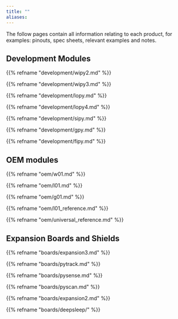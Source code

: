 ```yaml
---
title: ""
aliases:
---
```


The follow pages contain all information relating to each product, for examples: pinouts, spec sheets, relevant examples and notes.

## Development Modules

{{% refname "development/wipy2.md" %}}

{{% refname "development/wipy3.md" %}}

{{% refname "development/lopy.md" %}}

{{% refname "development/lopy4.md" %}}

{{% refname "development/sipy.md" %}}

{{% refname "development/gpy.md" %}}

{{% refname "development/fipy.md" %}}

## OEM modules

{{% refname "oem/w01.md" %}}

{{% refname "oem/l01.md" %}}

{{% refname "oem/g01.md" %}}

{{% refname "oem/l01\_reference.md" %}}

{{% refname "oem/universal\_reference.md" %}}

## Expansion Boards and Shields

{{% refname "boards/expansion3.md" %}}

{{% refname "boards/pytrack.md" %}}

{{% refname "boards/pysense.md" %}}

{{% refname "boards/pyscan.md" %}}

{{% refname "boards/expansion2.md" %}}

{{% refname "boards/deepsleep/" %}}

